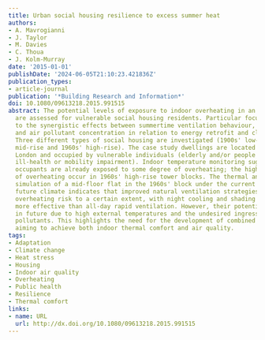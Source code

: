 ```yaml
---
title: Urban social housing resilience to excess summer heat
authors:
- A. Mavrogianni
- J. Taylor
- M. Davies
- C. Thoua
- J. Kolm-Murray
date: '2015-01-01'
publishDate: '2024-06-05T21:10:23.421836Z'
publication_types:
- article-journal
publication: '*Building Research and Information*'
doi: 10.1080/09613218.2015.991515
abstract: The potential levels of exposure to indoor overheating in an urban environment
  are assessed for vulnerable social housing residents. Particular focus is given
  to the synergistic effects between summertime ventilation behaviour, indoor temperature
  and air pollutant concentration in relation to energy retrofit and climate change.
  Three different types of social housing are investigated (1900s' low-rise, 1950s'
  mid-rise and 1960s' high-rise). The case study dwellings are located in Central
  London and occupied by vulnerable individuals (elderly and/or people suffering from
  ill-health or mobility impairment). Indoor temperature monitoring suggests that
  occupants are already exposed to some degree of overheating; the highest levels
  of overheating occur in 1960s' high-rise tower blocks. The thermal and airflow performance
  simulation of a mid-floor flat in the 1960s' block under the current and projected
  future climate indicates that improved natural ventilation strategies may reduce
  overheating risk to a certain extent, with night cooling and shading being slightly
  more effective than all-day rapid ventilation. However, their potential may be limited
  in future due to high external temperatures and the undesired ingress of outdoor
  pollutants. This highlights the need for the development of combined strategies
  aiming to achieve both indoor thermal comfort and air quality.
tags:
- Adaptation
- Climate change
- Heat stress
- Housing
- Indoor air quality
- Overheating
- Public health
- Resilience
- Thermal comfort
links:
- name: URL
  url: http://dx.doi.org/10.1080/09613218.2015.991515
---
```

